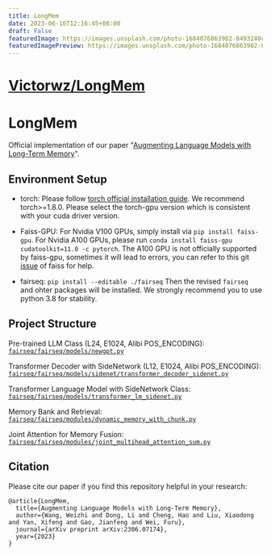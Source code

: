 ```yaml
---
title: LongMem
date: 2023-06-16T12:16:45+08:00
draft: False
featuredImage: https://images.unsplash.com/photo-1684076863982-8493240cd49b?ixid=M3w0NjAwMjJ8MHwxfHJhbmRvbXx8fHx8fHx8fDE2ODY4ODg4OTR8&ixlib=rb-4.0.3
featuredImagePreview: https://images.unsplash.com/photo-1684076863982-8493240cd49b?ixid=M3w0NjAwMjJ8MHwxfHJhbmRvbXx8fHx8fHx8fDE2ODY4ODg4OTR8&ixlib=rb-4.0.3
---
```


# [Victorwz/LongMem](https://github.com/Victorwz/LongMem)

# LongMem

Official implementation of our paper "[Augmenting Language Models with Long-Term Memory](https://arxiv.org/abs//2306.07174)". 

## Environment Setup 
* torch: Please follow [torch official installation guide](https://pytorch.org/get-started/previous-versions/). We recommend torch>=1.8.0. Please select the torch-gpu version which is consistent with your cuda driver version.

* Faiss-GPU: For Nvidia V100 GPUs, simply install via ``pip install faiss-gpu``. For Nvidia A100 GPUs, please run ``conda install faiss-gpu cudatoolkit=11.0 -c pytorch``. The A100 GPU is not officially supported by faiss-gpu, sometimes it will lead to errors, you can refer to this git [issue](https://github.com/facebookresearch/faiss/issues/2064) of faiss for help.

* fairseq: ``pip install --editable ./fairseq`` Then the revised `fairseq` and ohter packages will be installed. We strongly recommend you to use python 3.8 for stability.

## Project Structure
Pre-trained LLM Class (L24, E1024, Alibi POS_ENCODING): [`fairseq/fairseq/models/newgpt.py`](fairseq/fairseq/models/newgpt.py)

Transformer Decoder with SideNetwork (L12, E1024, Alibi POS_ENCODING): [`fairseq/fairseq/models/sidenet/transformer_decoder_sidenet.py`](fairseq/fairseq/models/sidenet/transformer_decoder_sidenet.py)

Transformer Language Model with SideNetwork Class: [`fairseq/fairseq/models/transformer_lm_sidenet.py`](fairseq/fairseq/models/transformer_lm_sidenet.py)

Memory Bank and Retrieval: [`fairseq/fairseq/modules/dynamic_memory_with_chunk.py`](fairseq/fairseq/modules/dynamic_memory_with_chunk.py)

Joint Attention for Memory Fusion: [`fairseq/fairseq/modules/joint_multihead_attention_sum.py`](fairseq/fairseq/modules/joint_multihead_attention_sum.py)

## Citation
Please cite our paper if you find this repository helpful in your research:
```
@article{LongMem,
  title={Augmenting Language Models with Long-Term Memory},
  author={Wang, Weizhi and Dong, Li and Cheng, Hao and Liu, Xiaodong and Yan, Xifeng and Gao, Jianfeng and Wei, Furu},
  journal={arXiv preprint arXiv:2306.07174},
  year={2023}
}
```
